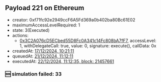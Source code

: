 ## Payload 221 on Ethereum

- creator: 0xf71fc92e2949ccF6A5Fd369a0b402ba80Bc61E02
- maximumAccessLevelRequired: 1
- state: 3(Executed)
- actions:
  - [0x3C2A076cD5ECbed55D8Fc0A341c14Fc808bA7fF7](https://etherscan.io/tx/0x3C2A076cD5ECbed55D8Fc0A341c14Fc808bA7fF7), accessLevel: 1, withDelegateCall: true, value: 0, signature: execute(), callData: 0x
- createdAt: [17/12/2024, 10:21:11](https://etherscan.io/tx/0xa1e46e22e14119bc32171b04e83f0a451d145a92caf7b223edc2012fa65c9d3e)
- queuedAt: [21/12/2024, 11:12:11](https://etherscan.io/tx/0x320ead9b15ff43ea287580c66ac5789f8cb271627ed7096811af3e29e63428e9)
- executedAt: [22/12/2024, 11:12:35, block: 21457661](https://etherscan.io/tx/0xfc2b9e78702e4db1bdb73eed1ff3ad203c921e922cb59dbb8f39e60d34d9a9c6)

### :sos: simulation failed: 33
